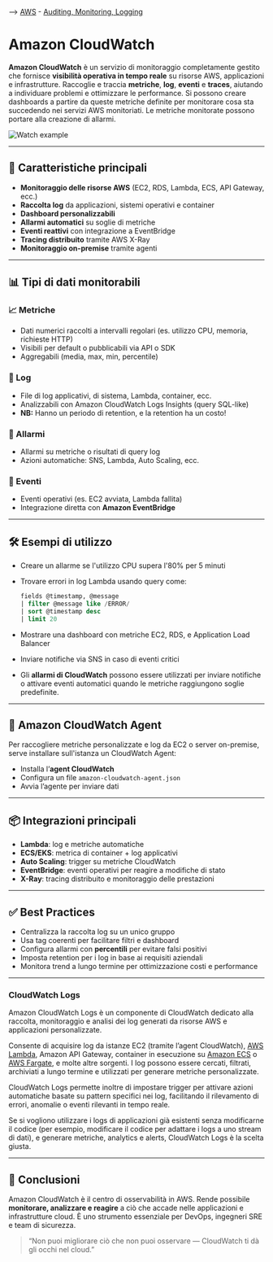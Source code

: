 --> [AWS](AWS.md)  -  [Auditing, Monitoring, Logging](Auditing-Monitoring-Logging.md)
# Amazon CloudWatch

**Amazon CloudWatch** è un servizio di monitoraggio completamente gestito che fornisce **visibilità operativa in tempo reale** su risorse AWS, applicazioni e infrastrutture. 
Raccoglie e traccia **metriche**, **log**, **eventi** e **traces**, aiutando a individuare problemi e ottimizzare le performance.
Si possono creare dashboards a partire da queste metriche definite per monitorare cosa sta succedendo nei servizi AWS monitoriati. 
Le metriche monitorate possono portare alla creazione di allarmi.

![Watch example](watch-example.png)

---

## 🧩 Caratteristiche principali

- **Monitoraggio delle risorse AWS** (EC2, RDS, Lambda, ECS, API Gateway, ecc.)
- **Raccolta log** da applicazioni, sistemi operativi e container
- **Dashboard personalizzabili**
- **Allarmi automatici** su soglie di metriche
- **Eventi reattivi** con integrazione a EventBridge
- **Tracing distribuito** tramite AWS X-Ray
- **Monitoraggio on-premise** tramite agenti

---

## 📊 Tipi di dati monitorabili

### 📈 Metriche

- Dati numerici raccolti a intervalli regolari (es. utilizzo CPU, memoria, richieste HTTP)
- Visibili per default o pubblicabili via API o SDK
- Aggregabili (media, max, min, percentile)

### 📄 Log

- File di log applicativi, di sistema, Lambda, container, ecc.
- Analizzabili con Amazon CloudWatch Logs Insights (query SQL-like)
- **NB:** Hanno un periodo di retention, e la retention ha un costo!

### 🚨 Allarmi

- Allarmi su metriche o risultati di query log
- Azioni automatiche: SNS, Lambda, Auto Scaling, ecc.

### 📍 Eventi

- Eventi operativi (es. EC2 avviata, Lambda fallita)
- Integrazione diretta con **Amazon EventBridge**

---

## 🛠️ Esempi di utilizzo

- Creare un allarme se l'utilizzo CPU supera l'80% per 5 minuti
- Trovare errori in log Lambda usando query come:
  ```sql
  fields @timestamp, @message
  | filter @message like /ERROR/
  | sort @timestamp desc
  | limit 20
  ```

- Mostrare una dashboard con metriche EC2, RDS, e Application Load Balancer
- Inviare notifiche via SNS in caso di eventi critici
- Gli **allarmi di CloudWatch** possono essere utilizzati per inviare notifiche o attivare eventi automatici quando le metriche raggiungono soglie predefinite.

---

## 🔧 Amazon CloudWatch Agent

Per raccogliere metriche personalizzate e log da EC2 o server on-premise, serve installare sull'istanza un CloudWatch Agent:
- Installa l’**agent CloudWatch**
- Configura un file `amazon-cloudwatch-agent.json`
- Avvia l’agente per inviare dati

---

## 📦 Integrazioni principali

- **Lambda**: log e metriche automatiche
- **ECS/EKS**: metrica di container + log applicativi
- **Auto Scaling**: trigger su metriche CloudWatch
- **EventBridge**: eventi operativi per reagire a modifiche di stato
- **X-Ray**: tracing distribuito e monitoraggio delle prestazioni

---

## ✅ Best Practices

- Centralizza la raccolta log su un unico gruppo
- Usa tag coerenti per facilitare filtri e dashboard
- Configura allarmi con **percentili** per evitare falsi positivi
- Imposta retention per i log in base ai requisiti aziendali
- Monitora trend a lungo termine per ottimizzazione costi e performance

---
### CloudWatch Logs

Amazon CloudWatch Logs è un componente di CloudWatch dedicato alla raccolta, monitoraggio e analisi dei log generati da risorse AWS e applicazioni personalizzate. 

Consente di acquisire log da istanze EC2 (tramite l’agent CloudWatch), [AWS Lambda](AWS-Lambda.md), Amazon API Gateway, container in esecuzione su [Amazon ECS](Amazon-ECS.md) o [AWS Fargate](AWS-Fargate.md), e molte altre sorgenti. 
I log possono essere cercati, filtrati, archiviati a lungo termine e utilizzati per generare metriche personalizzate. 

CloudWatch Logs permette inoltre di impostare trigger per attivare azioni automatiche basate su pattern specifici nei log, facilitando il rilevamento di errori, anomalie o eventi rilevanti in tempo reale.

Se si vogliono utilizzare i logs di applicazioni già esistenti senza modificarne il codice (per esempio, modificare il codice per adattare i logs a uno stream di dati), e generare metriche, analytics e alerts, CloudWatch Logs è la scelta giusta.

---

## 📌 Conclusioni

Amazon CloudWatch è il centro di osservabilità in AWS. Rende possibile **monitorare, analizzare e reagire** a ciò che accade nelle applicazioni e infrastrutture cloud. È uno strumento essenziale per DevOps, ingegneri SRE e team di sicurezza.

> “Non puoi migliorare ciò che non puoi osservare — CloudWatch ti dà gli occhi nel cloud.”

